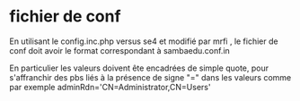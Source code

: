 # fichier de conf
En utilisant le config.inc.php versus se4 et modifié par mrfi , le fichier de conf doit avoir le format correspondant à sambaedu.conf.in

En particulier les valeurs doivent ête encadrées de simple quote, pour s'affranchir des pbs liés à la présence de signe "=" dans les valeurs
comme par exemple  adminRdn='CN=Administrator,CN=Users'
